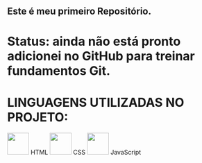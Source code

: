 ##  Este é meu primeiro Repositório.

# Status: ainda não está pronto adicionei no GitHub para treinar fundamentos Git.

# LINGUAGENS UTILIZADAS NO PROJETO:

<div>
  <img src="https://devicon-website.vercel.app/api/html5/original.svg" width="50" height="50" />
    <span> HTML </span>
   <img src="https://devicon-website.vercel.app/api/css3/original.svg" width="50" height="50" />
    <span> CSS </span>
   <img src="https://devicon-website.vercel.app/api/javascript/original.svg" width="50" height="50" />
   <span> JavaScript </span>
</div>